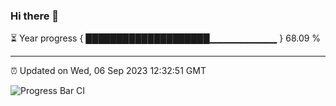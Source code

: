 ### Hi there 👋

⏳ Year progress { ████████████████████▁▁▁▁▁▁▁▁▁▁ } 68.09 %

---

⏰ Updated on Wed, 06 Sep 2023 12:32:51 GMT

![Progress Bar CI](https://github.com/ZhaoGui/ZhaoGui/workflows/Progress%20Bar%20CI/badge.svg)
